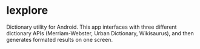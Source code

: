 lexplore
========

Dictionary utility for Android. This app interfaces with three different dictionary APIs (Merriam-Webster, Urban Dictionary, Wikisaurus), and then generates formated results on one screen.
